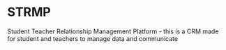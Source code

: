 # STRMP
Student Teacher Relationship Management Platform - this is a CRM made for student and teachers to manage data and communicate
